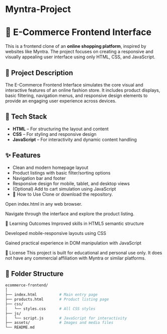# Myntra-Project
# 🛒 E-Commerce Frontend Interface

This is a frontend clone of an **online shopping platform**, inspired by websites like Myntra. The project focuses on creating a responsive and visually appealing user interface using only HTML, CSS, and JavaScript.

## 📌 Project Description

The E-Commerce Frontend Interface simulates the core visual and interactive features of an online fashion store. It includes product displays, basic filtering, navigation menus, and responsive design elements to provide an engaging user experience across devices.

## 🧰 Tech Stack

- **HTML** – For structuring the layout and content
- **CSS** – For styling and responsive design
- **JavaScript** – For interactivity and dynamic content handling

## ✨ Features

- Clean and modern homepage layout
- Product listings with basic filter/sorting options
- Navigation bar and footer
- Responsive design for mobile, tablet, and desktop views
- (Optional) Add to cart simulation using JavaScript
- 🧪 How to Use
Clone or download the repository.

Open index.html in any web browser.

Navigate through the interface and explore the product listing.

🎯 Learning Outcomes
Improved skills in HTML5 semantic structure

Developed mobile-responsive layouts using CSS

Gained practical experience in DOM manipulation with JavaScript

📜 License
This project is built for educational and personal use only. It does not have any commercial affiliation with Myntra or similar platforms.


## 📁 Folder Structure

```bash
ecommerce-frontend/
│
├── index.html          # Main entry page
├── products.html       # Product listing page
├── css/
│   └── styles.css      # All CSS styles
├── js/
│   └── script.js       # JavaScript for interactivity
├── assets/             # Images and media files
└── README.md



